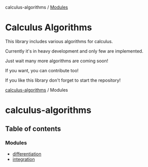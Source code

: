 calculus-algorithms / [Modules](modules.md)

# Calculus Algorithms

This library includes various algorithms for calculus.

Currently it's in heavy development and only few are implemented.

Just wait many more algorithms are coming soon!

If you want, you can contribute too!

If you like this library don't forget to start the repository!

[calculus-algorithms](README.md) / Modules

# calculus-algorithms

## Table of contents

### Modules

- [differentiation](?path=docs/modules/differentiation.md)
- [integration](?path=docs/modules/integration.md)
